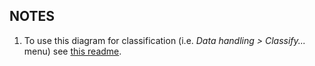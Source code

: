 ## NOTES

1. To use this diagram for classification (i.e. *Data handling >
   Classify...* menu) see [this readme](Enrique2018/README.md).
